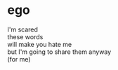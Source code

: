 # ego

I'm scared  
these words  
will make you hate me  
but I'm going to share them anyway  
(for me)  